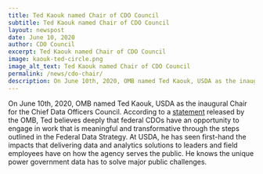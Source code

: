 ```yaml
---
title: Ted Kaouk named Chair of CDO Council
subtitle: Ted Kaouk named Chair of CDO Council
layout: newspost
date: June 10, 2020
author: CDO Council
excerpt: Ted Kaouk named Chair of CDO Council
image: kaouk-ted-circle.png
image_alt_text: Ted Kaouk named Chair of CDO Council
permalink: /news/cdo-chair/
description: On June 10th, 2020, OMB named Ted Kaouk, USDA as the inaugural Chair for the Chief Data Officers Council. According to a statement released by the OMB, Ted believes deeply that federal CDOs have an opportunity to engage in work that is meaningful and transformative through the steps outlined in the Federal Data Strategy. 
---
```


On June 10th, 2020, OMB named Ted Kaouk, USDA as the inaugural Chair for the Chief Data Officers Council. According to a <a href="https://strategy.data.gov/news/2020/06/10/new-federal-cdo-council-chair/">statement</a> released by the OMB, Ted believes deeply that federal CDOs have an opportunity to engage in work that is meaningful and transformative through the steps outlined in the Federal Data Strategy. At USDA, he has seen first-hand the impacts that delivering data and analytics solutions to leaders and field employees have on how the agency serves the public. He knows the unique power government data has to solve major public challenges.


